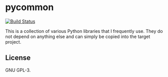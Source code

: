 # pycommon
[![Build Status](https://travis-ci.com/johndoe31415/pycommon.svg?branch=master)](https://travis-ci.com/johndoe31415/pycommon)

This is a collection of various Python libraries that I frequently use. They do
not depend on anything else and can simply be copied into the target project.

## License
GNU GPL-3.
